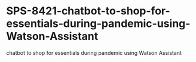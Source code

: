 # SPS-8421-chatbot-to-shop-for-essentials-during-pandemic-using-Watson-Assistant
chatbot to shop for essentials during pandemic using Watson Assistant
